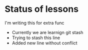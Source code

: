 # Status of lessons

I'm writing this for extra func

- Currently we are learnign git stash
- Trying to stash this line
- Added new line without conflict
